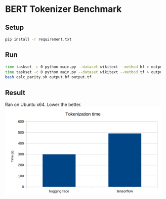 # BERT Tokenizer Benchmark

## Setup
```sh
pip install -r requirement.txt
```

## Run
```sh
time taskset -c 0 python main.py --dataset wikitext --method hf > output.hf
time taskset -c 0 python main.py --dataset wikitext --method tf > output.tf
bash calc_parity.sh output.hf output.tf
```

## Result
Ran on Ubuntu x64. Lower the better.
![](benchmark.png)
